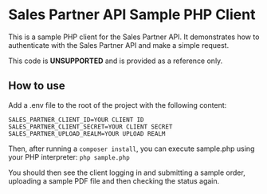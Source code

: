 # Sales Partner API Sample PHP Client

This is a sample PHP client for the Sales Partner API. It demonstrates how to authenticate with the Sales Partner API and make a simple request.

This code is **UNSUPPORTED** and is provided as a reference only.

## How to use
Add a .env file to the root of the project with the following content:

```
SALES_PARTNER_CLIENT_ID=YOUR CLIENT ID
SALES_PARTNER_CLIENT_SECRET=YOUR CLIENT SECRET
SALES_PARTNER_UPLOAD_REALM=YOUR UPLOAD REALM
```

Then, after running a ```composer install```, you can execute sample.php using your PHP interpreter:
```php sample.php```

You should then see the client logging in and submitting a sample order, uploading a sample PDF file and then checking the status again.